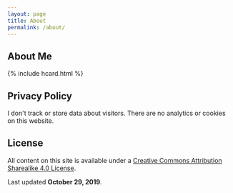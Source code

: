 ```yaml
---
layout: page
title: About
permalink: /about/
---
```


## About Me

{% include hcard.html %}

## Privacy Policy

I don't track or store data about visitors.  There are no analytics or cookies on this website.

## License

All content on this site is available under a <a href="https://creativecommons.org/licenses/by-sa/4.0/" target="_blank">Creative Commons Attribution Sharealike 4.0 License</a>.

Last updated **October 29, 2019**.



